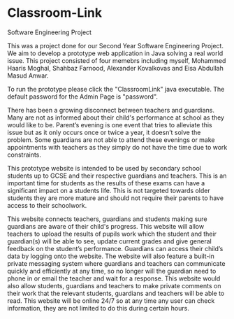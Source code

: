# Classroom-Link
Software Engineering Project

This was a project done for our Second Year Software Engineering Project. We aim to develop a prototype web application in Java solving a real world issue. This project consisted of four memebrs including myself, Mohammed Haaris Moghal, Shahbaz Farnood, Alexander Kovalkovas and Eisa Abdullah Masud Anwar.

To run the prototype please click the "ClassroomLink" java executable. The default password for the Admin Page is "password". 

There has been a growing disconnect between teachers and guardians. Many are
not as informed about their child's performance at school as they would like to be.
Parent’s evening is one event that tries to alleviate this issue but as it only occurs
once or twice a year, it doesn’t solve the problem. Some guardians are not able to
attend these evenings or make appointments with teachers as they simply do not
have the time due to work constraints.

This prototype website is intended to be used by secondary school students up to GCSE and
their respective guardians and teachers. This is an important time for students as the
results of these exams can have a significant impact on a students life. This is not
targeted towards older students they are more mature and should not require their
parents to have access to their schoolwork.

This website connects teachers, guardians and students making sure guardians are
aware of their child's progress. This website will allow teachers to upload the results
of pupils work which the student and their guardian(s) will be able to see, update
current grades and give general feedback on the student’s performance. Guardians
can access their child’s data by logging onto the website. The website will also
feature a built-in private messaging system where guardians and teachers can
communicate quickly and efficiently at any time, so no longer will the guardian need
to phone in or email the teacher and wait for a response. This website would also
allow students, guardians and teachers to make private comments on their work that
the relevant students, guardians and teachers will be able to read.
This website will be online 24/7 so at any time any user can check information, they
are not limited to do this during certain hours.

